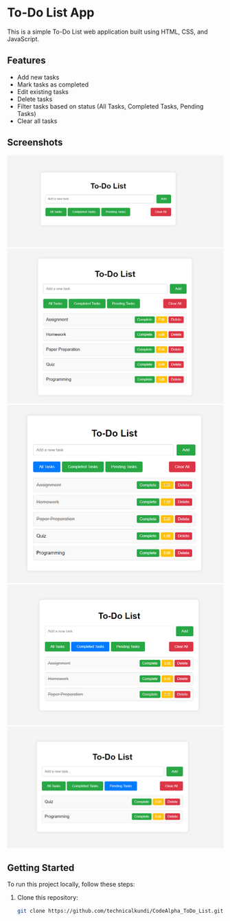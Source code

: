 # To-Do List App

This is a simple To-Do List web application built using HTML, CSS, and JavaScript.

## Features

- Add new tasks
- Mark tasks as completed
- Edit existing tasks
- Delete tasks
- Filter tasks based on status (All Tasks, Completed Tasks, Pending Tasks)
- Clear all tasks

## Screenshots

![Screenshot 1](./img/0.png)
![Screenshot 2](./img/1.png)
![Screenshot 3](./img/2.png)
![Screenshot 4](./img/3.png)
![Screenshot 5](./img/4.png)

## Getting Started

To run this project locally, follow these steps:

1. Clone this repository:

   ```bash
   git clone https://github.com/technicalkundi/CodeAlpha_ToDo_List.git

